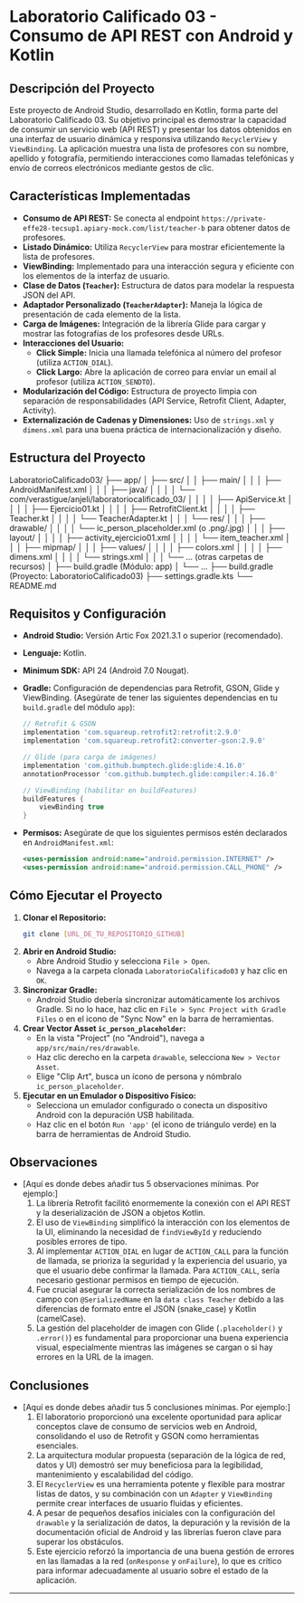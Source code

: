 # Laboratorio Calificado 03 - Consumo de API REST con Android y Kotlin

## Descripción del Proyecto

Este proyecto de Android Studio, desarrollado en Kotlin, forma parte del Laboratorio Calificado 03. Su objetivo principal es demostrar la capacidad de consumir un servicio web (API REST) y presentar los datos obtenidos en una interfaz de usuario dinámica y responsiva utilizando `RecyclerView` y `ViewBinding`. La aplicación muestra una lista de profesores con su nombre, apellido y fotografía, permitiendo interacciones como llamadas telefónicas y envío de correos electrónicos mediante gestos de clic.

## Características Implementadas

* **Consumo de API REST:** Se conecta al endpoint `https://private-effe28-tecsup1.apiary-mock.com/list/teacher-b` para obtener datos de profesores.
* **Listado Dinámico:** Utiliza `RecyclerView` para mostrar eficientemente la lista de profesores.
* **ViewBinding:** Implementado para una interacción segura y eficiente con los elementos de la interfaz de usuario.
* **Clase de Datos (`Teacher`):** Estructura de datos para modelar la respuesta JSON del API.
* **Adaptador Personalizado (`TeacherAdapter`):** Maneja la lógica de presentación de cada elemento de la lista.
* **Carga de Imágenes:** Integración de la librería Glide para cargar y mostrar las fotografías de los profesores desde URLs.
* **Interacciones del Usuario:**
    * **Click Simple:** Inicia una llamada telefónica al número del profesor (utiliza `ACTION_DIAL`).
    * **Click Largo:** Abre la aplicación de correo para enviar un email al profesor (utiliza `ACTION_SENDTO`).
* **Modularización del Código:** Estructura de proyecto limpia con separación de responsabilidades (API Service, Retrofit Client, Adapter, Activity).
* **Externalización de Cadenas y Dimensiones:** Uso de `strings.xml` y `dimens.xml` para una buena práctica de internacionalización y diseño.

## Estructura del Proyecto

LaboratorioCalificado03/
├── app/
│   ├── src/
│   │   ├── main/
│   │   │   ├── AndroidManifest.xml
│   │   │   ├── java/
│   │   │   │   └── com/verastigue/anjeli/laboratoriocalificado_03/
│   │   │   │       ├── ApiService.kt
│   │   │   │       ├── Ejercicio01.kt
│   │   │   │       ├── RetrofitClient.kt
│   │   │   │       ├── Teacher.kt
│   │   │   │       └── TeacherAdapter.kt
│   │   │   └── res/
│   │   │       ├── drawable/
│   │   │       │   └── ic_person_placeholder.xml  (o .png/.jpg)
│   │   │       ├── layout/
│   │   │       │   ├── activity_ejercicio01.xml
│   │   │       │   └── item_teacher.xml
│   │   │       ├── mipmap/
│   │   │       ├── values/
│   │   │       │   ├── colors.xml
│   │   │       │   ├── dimens.xml
│   │   │       │   └── strings.xml
│   │   │       └── ... (otras carpetas de recursos)
│   ├── build.gradle (Módulo: app)
│   └── ...
├── build.gradle (Proyecto: LaboratorioCalificado03)
├── settings.gradle.kts
└── README.md


## Requisitos y Configuración

* **Android Studio:** Versión Artic Fox 2021.3.1 o superior (recomendado).
* **Lenguaje:** Kotlin.
* **Minimum SDK:** API 24 (Android 7.0 Nougat).
* **Gradle:** Configuración de dependencias para Retrofit, GSON, Glide y ViewBinding.
    (Asegúrate de tener las siguientes dependencias en tu `build.gradle` del módulo `app`):

    ```gradle
    // Retrofit & GSON
    implementation 'com.squareup.retrofit2:retrofit:2.9.0'
    implementation 'com.squareup.retrofit2:converter-gson:2.9.0'

    // Glide (para carga de imágenes)
    implementation 'com.github.bumptech.glide:glide:4.16.0'
    annotationProcessor 'com.github.bumptech.glide:compiler:4.16.0'

    // ViewBinding (habilitar en buildFeatures)
    buildFeatures {
        viewBinding true
    }
    ```

* **Permisos:** Asegúrate de que los siguientes permisos estén declarados en `AndroidManifest.xml`:

    ```xml
    <uses-permission android:name="android.permission.INTERNET" />
    <uses-permission android:name="android.permission.CALL_PHONE" />
    ```

## Cómo Ejecutar el Proyecto

1.  **Clonar el Repositorio:**
    ```bash
    git clone [URL_DE_TU_REPOSITORIO_GITHUB]
    ```
2.  **Abrir en Android Studio:**
    * Abre Android Studio y selecciona `File > Open`.
    * Navega a la carpeta clonada `LaboratorioCalificado03` y haz clic en `OK`.
3.  **Sincronizar Gradle:**
    * Android Studio debería sincronizar automáticamente los archivos Gradle. Si no lo hace, haz clic en `File > Sync Project with Gradle Files` o en el icono de "Sync Now" en la barra de herramientas.
4.  **Crear Vector Asset `ic_person_placeholder`:**
    * En la vista "Project" (no "Android"), navega a `app/src/main/res/drawable`.
    * Haz clic derecho en la carpeta `drawable`, selecciona `New > Vector Asset`.
    * Elige "Clip Art", busca un ícono de persona y nómbralo `ic_person_placeholder`.
5.  **Ejecutar en un Emulador o Dispositivo Físico:**
    * Selecciona un emulador configurado o conecta un dispositivo Android con la depuración USB habilitada.
    * Haz clic en el botón `Run 'app'` (el icono de triángulo verde) en la barra de herramientas de Android Studio.

## Observaciones

* [Aquí es donde debes añadir tus 5 observaciones mínimas. Por ejemplo:]
    1.  La librería Retrofit facilitó enormemente la conexión con el API REST y la deserialización de JSON a objetos Kotlin.
    2.  El uso de `ViewBinding` simplificó la interacción con los elementos de la UI, eliminando la necesidad de `findViewById` y reduciendo posibles errores de tipo.
    3.  Al implementar `ACTION_DIAL` en lugar de `ACTION_CALL` para la función de llamada, se prioriza la seguridad y la experiencia del usuario, ya que el usuario debe confirmar la llamada. Para `ACTION_CALL`, sería necesario gestionar permisos en tiempo de ejecución.
    4.  Fue crucial asegurar la correcta serialización de los nombres de campo con `@SerializedName` en la `data class Teacher` debido a las diferencias de formato entre el JSON (snake_case) y Kotlin (camelCase).
    5.  La gestión del placeholder de imagen con Glide (`.placeholder()` y `.error()`) es fundamental para proporcionar una buena experiencia visual, especialmente mientras las imágenes se cargan o si hay errores en la URL de la imagen.

## Conclusiones

* [Aquí es donde debes añadir tus 5 conclusiones mínimas. Por ejemplo:]
    1.  El laboratorio proporcionó una excelente oportunidad para aplicar conceptos clave de consumo de servicios web en Android, consolidando el uso de Retrofit y GSON como herramientas esenciales.
    2.  La arquitectura modular propuesta (separación de la lógica de red, datos y UI) demostró ser muy beneficiosa para la legibilidad, mantenimiento y escalabilidad del código.
    3.  El `RecyclerView` es una herramienta potente y flexible para mostrar listas de datos, y su combinación con un `Adapter` y `ViewBinding` permite crear interfaces de usuario fluidas y eficientes.
    4.  A pesar de pequeños desafíos iniciales con la configuración del `drawable` y la serialización de datos, la depuración y la revisión de la documentación oficial de Android y las librerías fueron clave para superar los obstáculos.
    5.  Este ejercicio reforzó la importancia de una buena gestión de errores en las llamadas a la red (`onResponse` y `onFailure`), lo que es crítico para informar adecuadamente al usuario sobre el estado de la aplicación.

---